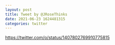 ```yaml
--- 
layout: post 
title: Tweet by @JRoseThinks 
date: 2021-06-23 1624481315 
categories: twitter 
--- 
```

https://twitter.com/o/status/1407802769910775815